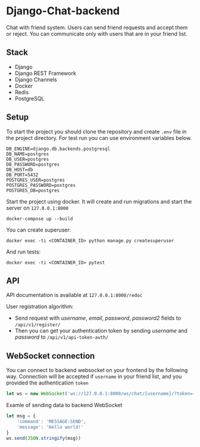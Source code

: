 # Django-Chat-backend
Chat with friend system. Users can send friend requests and accept them or reject. You can communicate only with users 
that are in your friend list.

## Stack

- Django
- Django REST Framework
- Django Channels
- Docker
- Redis
- PostgreSQL

## Setup

To start the project you should clone the repository and create `.env` file in the project directory. 
For test run you can use environment variables below.
```
DB_ENGINE=django.db.backends.postgresql
DB_NAME=postgres
DB_USER=postgres
DB_PASSWORD=postgres
DB_HOST=db
DB_PORT=5432
POSTGRES_USER=postgres
POSTGRES_PASSWORD=postgres
POSTGRES_DB=postgres
```

Start the project using docker. It will create and run migrations and start the server on `127.0.0.1:8000`
```
docker-compose up --build
```

You can create superuser:
```
docker exec -ti <CONTAINER_ID> python manage.py createsuperuser
```

And run tests:
```
docker exec -ti <CONTAINER_ID> pytest
```

## API
API documentation is available at `127.0.0.1:8000/redoc`

User registration algorithm:
- Send request with *username*, *email*, *password*, *password2* fields to `/api/v1/register/`
- Then you can get your authentication token by sending *username* and *password* to `/api/v1/api-token-auth/`


## WebSocket connection
You can connect to backend websocket on your frontend by the following way. Connection will be accepted if `username`
in your friend list, and you provided the authentication `token`
```javascript
let ws = new WebSocket('ws://127.0.0.1:8000/ws/chat/{username}/?token={token}')
```

Examle of sending data to backend WebSocket
```javascript
let msg = {
    'command': 'MESSAGE:SEND',
    'message': 'Hello world!'
}
ws.send(JSON.stringify(msg))
```


